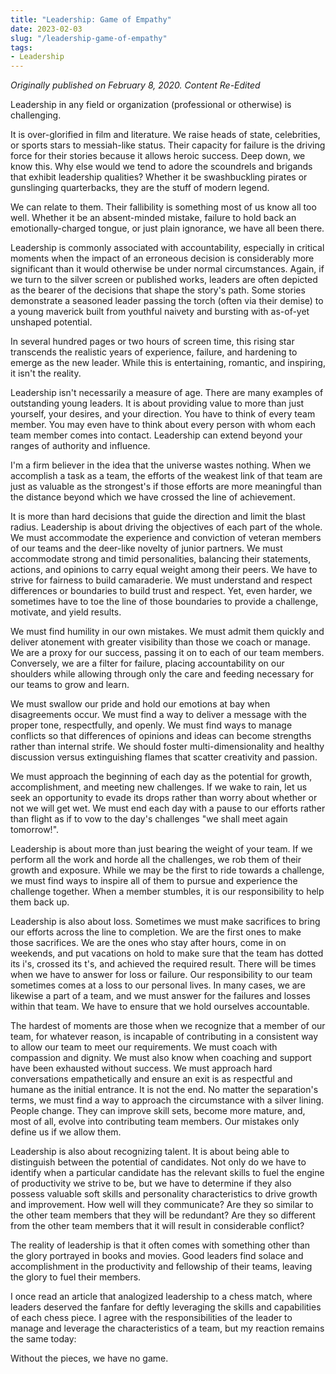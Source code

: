 ```yaml
---
title: "Leadership: Game of Empathy"
date: 2023-02-03
slug: "/leadership-game-of-empathy"
tags:
- Leadership
---
```


_Originally published on February 8, 2020. Content Re-Edited_

Leadership in any field or organization (professional or otherwise) is challenging.

It is over-glorified in film and literature.
We raise heads of state, celebrities, or sports stars to messiah-like status.
Their capacity for failure is the driving force for their stories because it allows heroic success.
Deep down, we know this.
Why else would we tend to adore the scoundrels and brigands that exhibit leadership qualities? 
Whether it be swashbuckling pirates or gunslinging quarterbacks, they are the stuff of modern legend.

We can relate to them.
Their fallibility is something most of us know all too well.
Whether it be an absent-minded mistake, failure to hold back an emotionally-charged tongue, or just plain ignorance, we
have all been there.

Leadership is commonly associated with accountability, 
especially in critical moments when the impact of an erroneous decision is considerably more significant 
than it would otherwise be under normal circumstances. Again, if we turn to the silver screen or published works, 
leaders are often depicted as the bearer of the decisions that shape the story's path. Some stories demonstrate a seasoned leader passing the torch (often via their demise) to a young maverick built from youthful naivety and bursting with as-of-yet unshaped potential.

In several hundred pages or two hours of screen time, this rising star transcends the realistic years of experience, failure, 
and hardening to emerge as the new leader. While this is entertaining, romantic, and inspiring, it isn't the reality.


Leadership isn't necessarily a measure of age. There are many examples of outstanding young leaders. 
It is about providing value to more than just yourself, your desires, and your direction. 
You have to think of every team member. You may even have to think about every person with whom each team member comes into contact. Leadership can extend beyond your ranges of authority and influence.


I'm a firm believer in the idea that the universe wastes nothing. When we accomplish a task as a team, 
the efforts of the weakest link of that team are just as valuable as the strongest's if those efforts are more meaningful than the distance beyond which we have crossed the line of achievement.


It is more than hard decisions that guide the direction and limit the blast radius. 
Leadership is about driving the objectives of each part of the whole. 
We must accommodate the experience and conviction of veteran members of our teams and the deer-like novelty of junior partners. 
We must accommodate strong and timid personalities, 
balancing their statements, actions, and opinions to carry equal weight among their peers. 
We have to strive for fairness to build camaraderie. We must understand and respect differences or boundaries to build trust and respect. 
Yet, even harder, we sometimes have to toe the line of those boundaries to provide a challenge, motivate, and yield results.


We must find humility in our own mistakes. 
We must admit them quickly and deliver atonement with greater visibility than those we coach or manage.
We are a proxy for our success, passing it on to each of our team members.
Conversely, we are a filter for failure,
placing accountability on our shoulders
while allowing through only the care and feeding necessary for our teams to grow and learn.


We must swallow our pride and hold our emotions at bay when disagreements occur. We must find a way to deliver a message with the proper tone, respectfully, and openly. We must find ways to manage conflicts so that differences of opinions and ideas can become strengths rather than internal strife. We should foster multi-dimensionality and healthy discussion versus extinguishing flames
that scatter creativity and passion.


We must approach the beginning of each day as the potential for growth, accomplishment, and meeting new challenges.
If we wake to rain,
let us seek an opportunity to evade its drops rather than worry about whether or not we will get wet.
We must end each day with a pause to our efforts rather than flight
as if to vow to the day's challenges "we shall meet again tomorrow!".

Leadership is about more than just bearing the weight of your team. 
If we perform all the work and horde all the challenges, we rob them of their growth and exposure. 
While we may be the first to ride towards a challenge, 
we must find ways to inspire all of them to pursue and experience the challenge together. 
When a member stumbles, it is our responsibility to help them back up.

Leadership is also about loss. Sometimes we must make sacrifices to bring our efforts across the line to completion. 
We are the first ones to make those sacrifices. 
We are the ones who stay after hours, come in on weekends, and put vacations on hold to make sure that the team has dotted its i's, crossed its t's, and achieved the required result. 
There will be times when we have to answer for loss or failure. 
Our responsibility to our team sometimes comes at a loss to our personal lives. 
In many cases, we are likewise a part of a team, and we must answer for the failures and losses within that team. 
We have to ensure that we hold ourselves accountable.


The hardest of moments are those when we recognize that a member of our team, for whatever reason, 
is incapable of contributing in a consistent way to allow our team to meet our requirements. 
We must coach with compassion and dignity. 
We must also know when coaching and support have been exhausted without success. 
We must approach hard conversations empathetically and ensure an exit is as respectful and humane as the initial entrance. 
It is not the end. No matter the separation's terms, we must find a way to approach the circumstance with a silver lining. 
People change. 
They can improve skill sets, become more mature, and, most of all, evolve into contributing team members. 
Our mistakes only define us if we allow them.


Leadership is also about recognizing talent. 
It is about being able to distinguish between the potential of candidates. 
Not only do we have to identify when a particular candidate has the relevant skills to fuel the engine of productivity we strive to be, 
but we have to determine if they also possess valuable soft skills and personality characteristics to drive growth and improvement.
How well will they communicate?
Are they so similar to the other team members that they will be redundant?
Are they so different from the other team members that it will result in considerable conflict?



The reality of leadership is that it often comes with something other than the glory portrayed in books and movies. 
Good leaders find solace and accomplishment in the productivity and fellowship of their teams, 
leaving the glory to fuel their members.


I once read an article that analogized leadership to a chess match, 
where leaders deserved the fanfare for deftly leveraging the skills and capabilities of each chess piece. 
I agree with the responsibilities of the leader to manage and leverage the characteristics of a team, 
but my reaction remains the same today:

Without the pieces, we have no game.